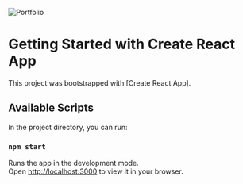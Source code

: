 ![Portfolio](https://github.com/user-attachments/assets/8e2bf006-b4f3-4cf2-a353-e1e58a66ada0)

# Getting Started with Create React App

This project was bootstrapped with [Create React App].

## Available Scripts


In the project directory, you can run:

### `npm start`

Runs the app in the development mode.\
Open [http://localhost:3000](http://localhost:3000) to view it in your browser.


